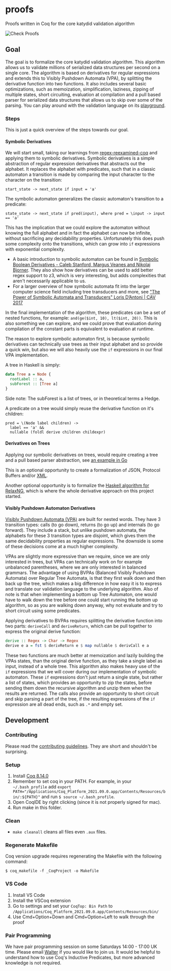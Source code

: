 # proofs
Proofs written in Coq for the core katydid validation algorithm

![Check Proofs](https://github.com/katydid/proofs/workflows/Check%20Proofs/badge.svg)

## Goal

The goal is to formalize the core katydid validation algorithm.  This algorithm allows us to validate millions of serialized data structures per second on a single core.  The algorithm is based on derivatives for regular expressions and extends this to Visibly Pushdown Automata (VPA), by splitting the derivative function into two functions.  It also includes several basic optimizations, such as memoization, simplification, laziness, zipping of multiple states, short circuiting, evaluation at compilation and a pull based parser for serialized data structures that allows us to skip over some of the parsing.  You can play around with the validation language on its [playground](http://katydid.github.io/play/).

### Steps

This is just a quick overview of the steps towards our goal.

#### Symbolic Derivatives

We will start small, taking our learnings from [regex-reexamined-coq](https://github.com/awalterschulze/regex-reexamined-coq/) and applying them to symbolic derivatives.  Symbolic derivatives is a simple abstraction of regular expression derivatives that abstracts out the alphabet.  It replaces the alphabet with predicates, such that in a classic automaton a transition is made by comparing the input character to the character on the transition:

```
start_state -> next_state if input = 'a'
```

The symbolic automaton generalizes the classic automaton's transition to a predicate:

```
state_state -> next_state if pred(input), where pred = \input -> input == 'a'
```

This has the implication that we could explore the automaton without knowing the full alphabet and in fact the alphabet can now be infinite, without sacrificing any decidability properties. Unfortunately this does push some complexity onto the transitions, which can grow into `if` expressions with exponential complexity.

- A basic introduction to symbolic automaton can be found in [Symbolic Boolean Derivatives - Caleb Stanford, Margus Veanes and Nikolaj Bjorner](https://www.cis.upenn.edu/~castan/doc/2021/PLDI21.pdf). They also show how derivatives can be used to add better regex support to z3, which is very interesting, but adds complexities that aren't necessarily applicable to us.
- For a larger overview of how symbolic automata fit into the larger computer science field including tree transducers and more, see ["The Power of Symbolic Automata and Transducers" Loris D’Antoni | CAV 2017](https://www.youtube.com/watch?v=ca9IF-7nSOA)

In the final implementation of the algorithm, these predicates can be a set of nested functions, for example: `and(ge($int, 10), lt($int, 20))`. This is also something we can explore, and we could prove that evaluation during compilation of the constant parts is equivalent to evaluation at runtime.

The reason to explore symbolic automaton first, is because symbolic derivatives can technically use trees as their input alphabet and so provide a quick win, but also we will also heavily use the `if` expressions in our final VPA implementation.

A tree in Haskell is simply:

```haskell
data Tree a = Node {
  rootLabel :: a,
  subForest :: [Tree a]
}
```

Side note: The subForest is a list of trees, or in theoretical terms a Hedge.

A predicate on a tree would simply reuse the derivative function on it's children:
```
pred = \(Node label children) ->
  label == 'a' &&
  nullable (foldl derive children childexpr)
```

#### Derivatives on Trees

Applying our symbolic derivatives on trees, would require creating a tree and a pull based parser abstraction, see [an example in Go](https://katydid.github.io/parser/addingparsers.html)

This is an optional opportunity to create a formalization of JSON, Protocol Buffers and/or [XML](https://citeseerx.ist.psu.edu/viewdoc/download?doi=10.1.1.105.8616&rep=rep1&type=pdf).

Another optional opportunity is to formalize the [Haskell algorithm for RelaxNG](http://www.thaiopensource.com/download/old/relaxng/20020531/derivative.html), which is where the whole derivative approach on this project started.

#### Visibly Pushdown Automaton Derivatives

[Visibly Pushdown Automata (VPA)](https://repository.upenn.edu/cgi/viewcontent.cgi?article=1174&context=cis_papers) are built for nested words.  They have 3 transition types: calls (to go down), returns (to go up) and internals (to go forward).  They include a stack, but unlike pushdown automata, the alphabets for these 3 transition types are disjoint, which gives them the same decidability properties as regular expressions.  The downside is some of these decisions come at a much higher complexity.

VPAs are slightly more expressive than we require, since we are only interested in trees, but VPAs can technically work on for example unbalanced parentheses, where we are only interested in balanced grammars.  The advantage of using BVPAs (Balanced Visibly Pushdown Automata) over Regular Tree Automata, is that they first walk down and then back up the tree, which makes a big difference in how easy it is to express and translate our validation language to the underlying algorithm.  Also of note is that when implementing a bottom up Tree Automaton, one would have to walk down the tree before one could start running the bottom up algorithm, so as you are walking down anyway, why not evaluate and try to short circuit using some predicates.

Applying derivatives to BVPAs requires splitting the derivative function into two parts: `deriveCall` and `deriveReturn`, which can be pull together to express the original derive function:

```haskell
derive :: Regex -> Char -> Regex
derive e a = fst $ derivReturn e $ map nullable $ derivCall e a
```

These two functions are much better at memoization and lazily building the VPAs states, than the original derive function, as they take a single label as input, instead of a whole tree.
This algorithm also makes heavy use of the `if` expressions that we will cover during our implementation of symbolic automaton.  These `if` expressions don't just return a single state, but rather a list of states, which provides an opportunity to zip the states, before sending them down the recursive algorithm and unzip them when the results are returned. The calls also provide an opportunity to short circuit and skip parsing a part of the tree, if the resulting expressions of the `if` expression are all dead ends, such as `.*` and empty set.

## Development

### Contributing

Please read the [contributing guidelines](https://github.com/awalterschulze/regex-reexamined-coq/blob/master/CONTRIBUTING.md).  They are short and shouldn't be surprising.

### Setup

1. Install [Coq 8.14.0](https://github.com/coq/platform/releases/tag/2021.02.2)
2. Remember to set coq in your PATH. For example, in your `~/.bash_profile` add `export PATH="/Applications/Coq_Platform_2021.09.0.app/Contents/Resources/bin/:${PATH}"` and run `$ source ~/.bash_profile`.
3. Open CoqIDE by right clicking (since it is not properly signed for mac).
4. Run make in this folder.

### Clean

 - `make cleanall` cleans all files even `.aux` files.

### Regenerate Makefile

Coq version upgrade requires regenerating the Makefile with the following command:

```
$ coq_makefile -f _CoqProject -o Makefile
```

### VS Code

1. Install VS Code
2. Install the VSCoq extension
3. Go to settings and set your `CoqTop: Bin Path` to `/Applications/Coq_Platform_2021.09.0.app/Contents/Resources/bin/`
4. Use Cmd+Option+Down and Cmd+Option+Left to walk through the proof

### Pair Programming

We have pair programming session on some Saturdays 14:00 - 17:00 UK time.
Please email [Walter](https://github.com/awalterschulze) if you would like to join us.
It would be helpful to understand how to use Coq's Inductive Predicates, but more advanced knowledge is not required.
